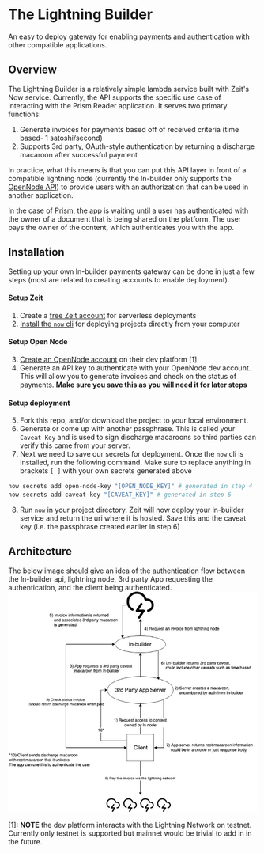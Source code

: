 # The Lightning Builder
An easy to deploy gateway for enabling payments and authentication with other compatible applications.

## Overview
The Lightning Builder is a relatively simple lambda service built with Zeit's Now service. Currently,
the API supports the specific use case of interacting with the Prism Reader application. It serves two primary functions:

1. Generate invoices for payments based off of received criteria (time based- 1 satoshi/second)
2. Supports 3rd party, OAuth-style authentication by returning a discharge macaroon after successful payment

In practice, what this means is that you can put this API layer in front of a compatible lightning node
(currently the ln-builder only supports the [OpenNode API](https://developers.opennode.co/)) to provide
users with an authorization that can be used in another application.

In the case of [Prism](https://prismreader.app), the app is waiting until a user has authenticated with
the owner of a document that is being shared on the platform. The user pays the owner of the content, which
authenticates you with the app.

## Installation
Setting up your own ln-builder payments gateway can be done in just a few steps (most are related to creating accounts
to enable deployment).

#### Setup Zeit
1. Create a [free Zeit account](https://zeit.co/signup) for serverless deployments
2. [Install the `now` cli](https://zeit.co/download) for deploying projects directly from your computer
#### Setup Open Node
3. [Create an OpenNode account](https://dev.opennode.co/dashboard) on their dev platform [1]
4. Generate an API key to authenticate with your OpenNode dev account. This will allow you to generate invoices
and check on the status of payments. **Make sure you save this as you will need it for later steps**
#### Setup deployment
5. Fork this repo, and/or download the project to your local environment.
6. Generate or come up with another passphrase. This is called your `Caveat Key` and is used to sign
discharge macaroons so third parties can verify this came from your server.
7. Next we need to save our secrets for deployment. Once the `now` cli is installed, run the following command.
Make sure to replace anything in brackets `[ ]` with your own secrets generated above

```bash
now secrets add open-node-key "[OPEN_NODE_KEY]" # generated in step 4
now secrets add caveat-key "[CAVEAT_KEY]" # generated in step 6
```
8. Run `now` in your project directory. Zeit will now deploy your ln-builder service and return the uri where it is hosted.
Save this and the caveat key (i.e. the passphrase created earlier in step 6)

## Architecture
The below image should give an idea of the authentication flow between the ln-builder api, lightning node,
3rd party App requesting the authentication, and the client being authenticated.
![ln builder diagram](https://github.com/bucko13/ln-builder/blob/master/ln-builder-diagram.jpg 'diagram')

[1]: **NOTE** the dev platform interacts with the Lightning Network on testnet. Currently only testnet
is supported but mainnet would be trivial to add in in the future.